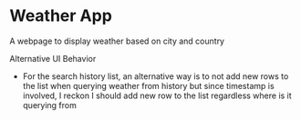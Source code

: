 # Weather App
A webpage to display weather based on city and country

Alternative UI Behavior
- For the search history list, an alternative way is to not add new rows to the list when querying weather from history but since timestamp is involved, I reckon I should add new row to the list regardless where is it querying from
